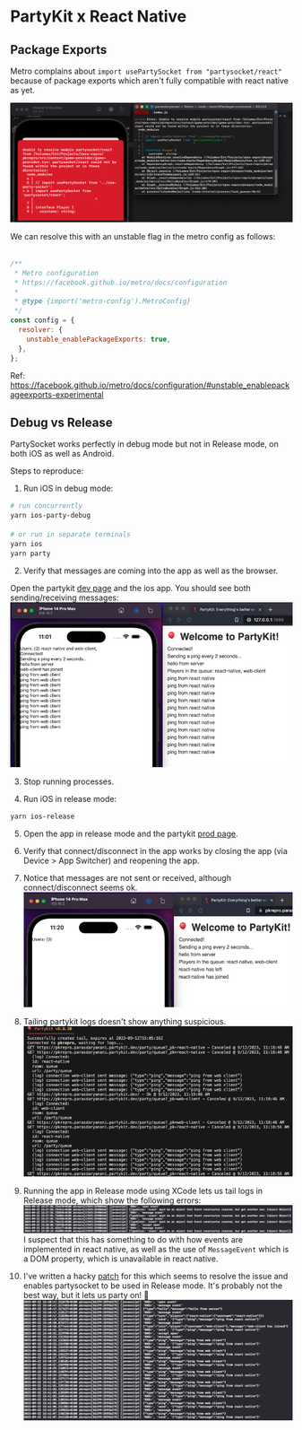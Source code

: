 # PartyKit x React Native

## Package Exports

Metro complains about `import usePartySocket from "partysocket/react"` because of package exports which aren't fully compatible with react native as yet.

![Alt text](<Screenshot 2023-09-12 at 11.31.14.png>)

We can resolve this with an unstable flag in the metro config as follows:

```js

/**
 * Metro configuration
 * https://facebook.github.io/metro/docs/configuration
 *
 * @type {import('metro-config').MetroConfig}
 */
const config = {
  resolver: {
    unstable_enablePackageExports: true,
  },
};
```
Ref: https://facebook.github.io/metro/docs/configuration/#unstable_enablepackageexports-experimental


## Debug vs Release

PartySocket works perfectly in debug mode but not in Release mode, on both iOS as well as Android.

Steps to reproduce:

1. Run iOS in debug mode:

```bash
# run concurrently
yarn ios-party-debug 

# or run in separate terminals
yarn ios
yarn party
```

2. Verify that messages are coming into the app as well as the browser.

Open the partykit [dev page](http://127.0.0.1:1999/) and the ios app. You should see both sending/receiving messages:
![App in debug mode sending/receiving messages](<Screenshot 2023-09-12 at 11.01.45.png>)


3. Stop running processes.

4. Run iOS in release mode:

```bash
yarn ios-release
```

5. Open the app in release mode and the partykit [prod page](https://pkrepro.parasdaryanani.partykit.dev/).

6. Verify that connect/disconnect in the app works by closing the app (via Device > App Switcher) and reopening the app.

7. Notice that messages are not sent or received, although connect/disconnect seems ok.
![App in release mode not sending/receiving messages](<Screenshot 2023-09-12 at 11.20.23.png>)

8. Tailing partykit logs doesn't show anything suspicious.
![Partykit tail logs](<Screenshot 2023-09-12 at 11.22.32.png>)

9. Running the app in Release mode using XCode lets us tail logs in Release mode, which show the following errors:
![Logs in release mode with errors](<Screenshot 2023-09-22 at 15.29.13.png>)
I suspect that this has something to do with how events are implemented in react native, as well as the use of `MessageEvent` which is a DOM property, which is unavailable in react native.
10. I've written a hacky [patch](/patches/partysocket+0.0.8.patch) for this which seems to resolve the issue and enables partysocket to be used in Release mode. It's probably not the best way, but it lets us party on! 🎈
![Logs in release mode without errors](<Screenshot 2023-09-22 at 15.41.08.png>)